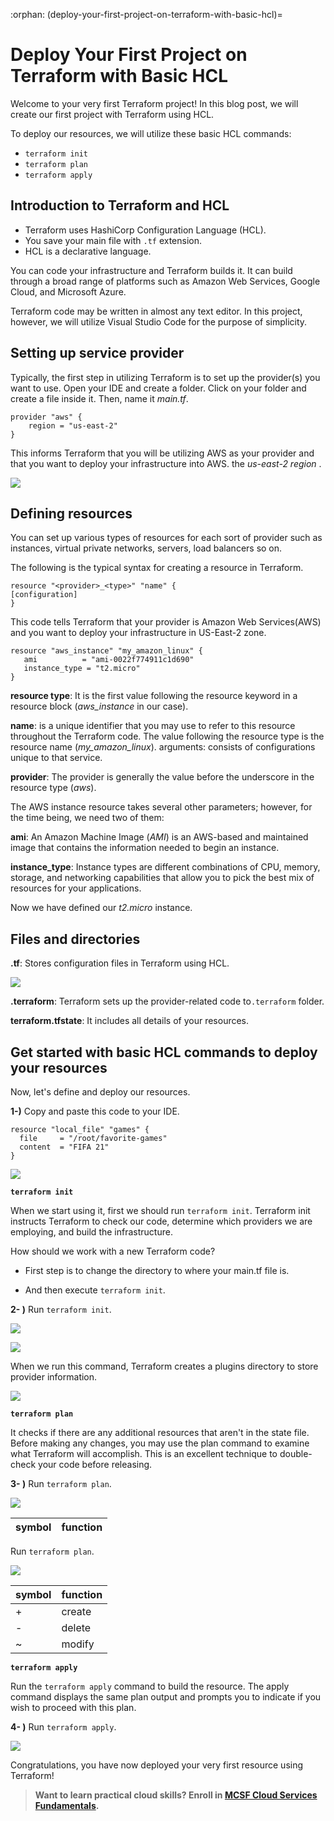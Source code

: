 :orphan:
(deploy-your-first-project-on-terraform-with-basic-hcl)=

# Deploy Your First Project on Terraform with Basic HCL

Welcome to your very first Terraform project! In this blog post, we will create our first project with Terraform using HCL.

To deploy our resources, we will utilize these basic HCL commands:

- `terraform init`
- `terraform plan`
- `terraform apply`

## Introduction to Terraform and HCL

- Terraform uses HashiCorp Configuration Language (HCL).
- You save your main file with `.tf` extension.
- HCL is a declarative language.

You can code your infrastructure and Terraform builds it. It can build through a broad range of platforms such as Amazon Web Services, Google Cloud, and Microsoft Azure.

Terraform code may be written in almost any text editor. In this project, however, we will utilize Visual Studio Code for the purpose of simplicity.

## Setting up service provider

Typically, the first step in utilizing Terraform is to set up the provider(s) you want to use. Open your IDE and create a folder. Click on your folder and create a file inside it. Then, name it _main.tf_.

```
provider "aws" {
 	region = "us-east-2"
}
```

This informs Terraform that you will be utilizing AWS as your provider and that you want to deploy your infrastructure into AWS.
the _us-east-2 region_ .

![](images/terraform-commands1.png)

## Defining resources

You can set up various types of resources for each sort of provider such as instances, virtual private networks, servers, load balancers so on.

The following is the typical syntax for creating a resource in Terraform.

```
resource "<provider>_<type>" "name" {
[configuration]
}
```

This code tells Terraform that your provider is Amazon Web Services(AWS) and you want to deploy your infrastructure in US-East-2 zone.

```
resource "aws_instance" "my_amazon_linux" {
   ami          = "ami-0022f774911c1d690"
   instance_type = "t2.micro"
}
```

**resource type**: It is the first value following the resource keyword in a resource block (_aws_instance_ in our case).

**name**: is a unique identifier that you may use to refer to this resource throughout the Terraform code. The value following the resource type is the resource name (_my_amazon_linux_).
arguments: consists of configurations unique to that service.

**provider**: The provider is generally the value before the underscore in the resource type (_aws_).

The AWS instance resource takes several other parameters; however, for the time being, we need two of them:

**ami**: An Amazon Machine Image (_AMI_) is an AWS-based and maintained image that contains the information needed to begin an instance.

**instance_type**: Instance types are different combinations of CPU, memory, storage, and networking capabilities that allow you to pick the best mix of resources for your applications.

Now we have defined our _t2.micro_ instance.

## Files and directories

**.tf**: Stores configuration files in Terraform using HCL.

![](images/terraform-commands3.png)

**.terraform**: Terraform sets up the provider-related code to`.terraform` folder.

**terraform.tfstate**: It includes all details of your resources.

## Get started with basic HCL commands to deploy your resources

Now, let's define and deploy our resources.

**1-)** Copy and paste this code to your IDE.

```
resource "local_file" "games" {
  file     = "/root/favorite-games"
  content  = "FIFA 21"
}
```

![](images/terraform-commands8.png)

**`terraform init`**

When we start using it, first we should run `terraform init`. Terraform init instructs Terraform to check our code, determine which providers we are employing, and build the infrastructure.

How should we work with a new Terraform code?

- First step is to change the directory to where your main.tf file is.

- And then execute `terraform init`.

**2- )** Run `terraform init`.

![](images/terraform-commands4.png)

![](images/terraform-commands2.png)

When we run this command, Terraform creates a plugins directory to store provider information.

![](images/terraform-commands7.png)

**`terraform plan`**

It checks if there are any additional resources that aren't in the state file. Before making any changes, you may use the plan command to examine what Terraform will accomplish. This is an excellent technique to double-check your code before releasing.

**3- )** Run `terraform plan`.

![](images/terraform-commands5.png)

| symbol | function |
| ------ | -------- |

Run `terraform plan`.

![](images/terraform-commands5.png)

| symbol | function |
| ------ | -------- |
| +      | create   |
| -      | delete   |
| ~      | modify   |

**`terraform apply`**

Run the `terraform apply` command to build the resource. The apply command displays the same plan output and prompts you to indicate if you wish to proceed with this plan.

**4- )** Run `terraform apply`.

![](images/terraform-commands6.png)

Congratulations, you have now deployed your very first resource using Terraform!

> **Want to learn practical cloud skills? Enroll in [MCSF Cloud Services Fundamentals](https://www.mosse-institute.com/certifications/mcsf-cloud-services-fundamentals.html).**
